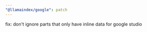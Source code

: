 ```yaml
---
"@llamaindex/google": patch
---
```


fix: don't ignore parts that only have inline data for google studio
